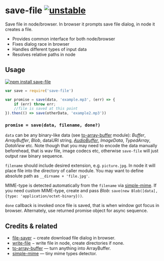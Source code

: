 # save-file [![unstable](http://badges.github.io/stability-badges/dist/unstable.svg)](http://github.com/badges/stability-badges)

Save file in node/browser. In browser it prompts save file dialog, in node it creates a file.

* Provides common interface for both node/browser
* Fixes dialog race in browser
* Handles different types of input data
* Resolves relative paths in node

## Usage

[![npm install save-file](https://nodei.co/npm/save-file.png?mini=true)](https://npmjs.org/package/save-file/)

```js
var save = require('save-file')

var promise = save(data, 'example.mp3', (err) => {
	if (err) throw err;
	//file is saved at this point
}).then(() => save(otherData, 'example2.mp3'))

```

### `promise = save(data, filename, done?)`

`data` can be any binary-like data (see [to-array-buffer](https://github.com/dfcreative/to-array-buffer) module): _Buffer_, _ArrayBuffer_, _Blob_, dataURI string, [_AudioBuffer_](https://github.com/audiohs/audio-buffer), _ImageData_, _TypedArray_, _DataView_ etc. Note though that you may need to encode the data manually beforehead, that is wav file, image codecs etc, otherwise `save-file` will just output raw binary sequence.

`filename` should include desired extension, e.g. `picture.jpg`. In node it will place file into the directory of caller module. You may want to define absolute path as `__dirname + 'file.jpg'`.

MIME-type is detected automatically from the `filename` via [simple-mime](https://npmjs.org/package/simple-mime). If you need custom MIME-type, create and pass _Blob_: `save(new Blob([data], {type: 'application/octet-binary}))`.

`done` callback is invoked once file is saved, that is when window got focus in browser. Alternately, use returned promise object for async sequence.


## Credits & related

* [file-saver](https://npmjs.org/package/file-saver) − create download file dialog in browser.
* [write-file](https://npmjs.org/package/write-file) − write file in node, create directories if none.
* [to-array-buffer](https://github.com/dfcreative/to-array-buffer) — turn anything into ArrayBuffer.
* [simple-mime](https://npmjs.org/package/simple-mime) — tiny mime types detector.
